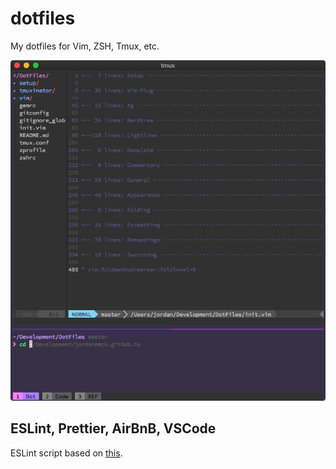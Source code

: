# dotfiles

My dotfiles for Vim, ZSH, Tmux, etc.

![terminal screen](screenshots/vimtmux.png)

## ESLint, Prettier, AirBnB, VSCode

ESLint script based on [this](https://github.com/paulolramos/eslint-prettier-airbnb-react/blob/master/eslint-prettier-config.sh).